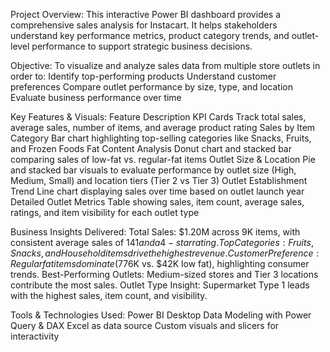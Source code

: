 Project Overview:
This interactive Power BI dashboard provides a comprehensive sales analysis for Instacart. It helps stakeholders understand key performance metrics, product category trends, and outlet-level performance to support strategic business decisions.

Objective:
To visualize and analyze sales data from multiple store outlets in order to:
Identify top-performing products
Understand customer preferences
Compare outlet performance by size, type, and location
Evaluate business performance over time

Key Features & Visuals:
Feature	Description
KPI Cards	Track total sales, average sales, number of items, and average product rating
Sales by Item Category	Bar chart highlighting top-selling categories like Snacks, Fruits, and Frozen Foods
Fat Content Analysis	Donut chart and stacked bar comparing sales of low-fat vs. regular-fat items
Outlet Size & Location	Pie and stacked bar visuals to evaluate performance by outlet size (High, Medium, Small) and location tiers (Tier 2 vs Tier 3)
Outlet Establishment Trend	Line chart displaying sales over time based on outlet launch year
Detailed Outlet Metrics	Table showing sales, item count, average sales, ratings, and item visibility for each outlet type

Business Insights Delivered:
Total Sales: $1.20M across 9K items, with consistent average sales of $141 and a 4-star rating.
Top Categories: Fruits, Snacks, and Household items drive the highest revenue.
Customer Preference: Regular fat items dominate ($776K vs. $42K low fat), highlighting consumer trends.
Best-Performing Outlets: Medium-sized stores and Tier 3 locations contribute the most sales.
Outlet Type Insight: Supermarket Type 1 leads with the highest sales, item count, and visibility.



Tools & Technologies Used:
Power BI Desktop
Data Modeling with Power Query & DAX
Excel as data source
Custom visuals and slicers for interactivity

